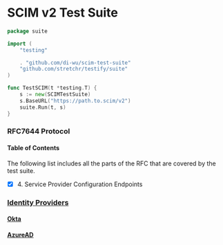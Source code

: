 # SCIM v2 Test Suite

```go
package suite

import (
	"testing"

	. "github.com/di-wu/scim-test-suite"
	"github.com/stretchr/testify/suite"
)

func TestSCIM(t *testing.T) {
	s := new(SCIMTestSuite)
	s.BaseURL("https://path.to.scim/v2")
	suite.Run(t, s)
}
```

### RFC7644 Protocol
#### Table of Contents
The following list includes all the parts of the RFC that are covered by the test suite.
- [x] 4\. Service Provider Configuration Endpoints

### [Identity Providers](./idp/)
#### [Okta](./idp/okta/)
#### [AzureAD](./idp/azure_ad/)
